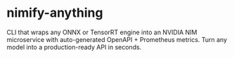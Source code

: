 # nimify-anything
CLI that wraps any ONNX or TensorRT engine into an NVIDIA NIM microservice with auto-generated OpenAPI + Prometheus metrics. Turn any model into a production-ready API in seconds.
